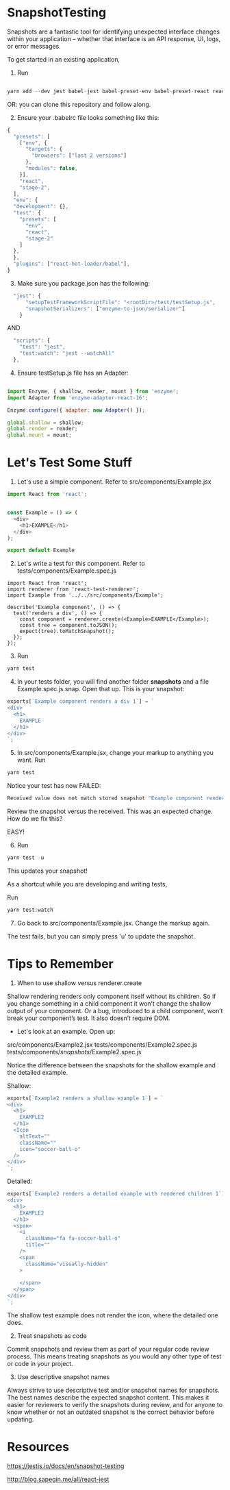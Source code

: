 # SnapshotTesting

Snapshots are a fantastic tool for identifying unexpected interface changes within your application – whether that interface is an API response, UI, logs, or error messages.

To get started in an existing application, 

1. Run

```javascript

yarn add --dev jest babel-jest babel-preset-env babel-preset-react react-test-renderer

```

OR: you can clone this repository and follow along.

2. Ensure your .babelrc file looks something like this: 

```javascript
{
  "presets": [
    ["env", {
      "targets": {
        "browsers": ["last 2 versions"]
      },
      "modules": false,
    }],
    "react",
    "stage-2",
  ],
  "env": {
  "development": {},
  "test": {
    "presets": [
      "env",
      "react",
      "stage-2"
    ]
  },
  },
  "plugins": ["react-hot-loader/babel"],
}


```
3. Make sure you package.json has the following:

```javascript
  "jest": {
      "setupTestFrameworkScriptFile": "<rootDir>/test/testSetup.js",
      "snapshotSerializers": ["enzyme-to-json/serializer"]
    }

```
AND

```javascript
  "scripts": {
    "test": "jest",
    "test:watch": "jest --watchAll"
  },

```

4. Ensure testSetup.js file has an Adapter:

```javascript

import Enzyme, { shallow, render, mount } from 'enzyme';
import Adapter from 'enzyme-adapter-react-16';

Enzyme.configure({ adapter: new Adapter() });

global.shallow = shallow;
global.render = render;
global.mount = mount;

```

# Let's Test Some Stuff

1. Let's use a simple component. Refer to src/components/Example.jsx

```javascript
import React from 'react';


const Example = () => (
  <div>
    <h1>EXAMPLE</h1>
  </div>
);

export default Example

```

2. Let's write a test for this component. Refer to tests/components/Example.spec.js

```javascipt
import React from 'react';
import renderer from 'react-test-renderer';
import Example from '../../src/components/Example';

describe('Example component', () => {
  test('renders a div', () => {
    const component = renderer.create(<Example>EXAMPLE</Example>);
    const tree = component.toJSON();
    expect(tree).toMatchSnapshot();
  });
});

```

3. Run
```javascript
yarn test
```

4. In your tests folder, you will find another folder __snapshots__ and a file Example.spec.js.snap. Open that up.
This is your snapshot:

```javascript
exports[`Example component renders a div 1`] = `
<div>
  <h1>
    EXAMPLE
  </h1>
</div>
`;
```
5. In src/components/Example.jsx, change your markup to anything you want.
Run
```javascript
yarn test
```
Notice your test has now FAILED:

```javascript
Received value does not match stored snapshot "Example component renders a div 1".
```

Review the snapshot versus the received. This was an expected change. How do we fix this?

EASY!

6. Run

```javascript
yarn test -u

```

This updates your snapshot!


As a shortcut while you are developing and writing tests, 

Run

```javascript
yarn test:watch

```

7. Go back to src/components/Example.jsx. Change the markup again.

The test fails, but you can simply press 'u' to update the snapshot.



# Tips to Remember

1. When to use shallow versus renderer.create

Shallow rendering renders only component itself without its children. 
So if you change something in a child component it won’t change the shallow output of your component. 
Or a bug, introduced to a child component, won’t break your component’s test. It also doesn’t require DOM.

- Let's look at an example. Open up:

src/components/Example2.jsx
tests/components/Example2.spec.js
tests/components/_snapshots_/Example2.spec.js

Notice the difference between the snapshots for the shallow example and the detailed example.

Shallow:
```javascript
exports[`Example2 renders a shallow example 1`] = `
<div>
  <h1>
    EXAMPLE2
  </h1>
  <Icon
    altText=""
    className=""
    icon="soccer-ball-o"
  />
</div>
`;

```

Detailed:
```javascript
exports[`Example2 renders a detailed example with rendered children 1`] = `
<div>
  <h1>
    EXAMPLE2
  </h1>
  <span>
    <i
      className="fa fa-soccer-ball-o"
      title=""
    />
    <span
      className="visually-hidden"
    >
      
    </span>
  </span>
</div>
`;

```

The shallow test example does not render the icon, where the detailed one does.


2. Treat snapshots as code

Commit snapshots and review them as part of your regular code review process. 
This means treating snapshots as you would any other type of test or code in your project.

3. Use descriptive snapshot names

Always strive to use descriptive test and/or snapshot names for snapshots. 
The best names describe the expected snapshot content. 
This makes it easier for reviewers to verify the snapshots during review, and for anyone to know whether or not an outdated snapshot is the correct behavior before updating.

# Resources

https://jestjs.io/docs/en/snapshot-testing

http://blog.sapegin.me/all/react-jest


